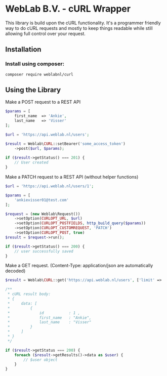 WebLab B.V. - cURL Wrapper
==================================

This library is build upon the cURL functionality. It's a programmer friendly way to do cURL requests and mostly to keep things readable while still allowing full control over your request.


Installation
------------

### Install using composer:

    composer require weblabnl/curl


Using the Library
-----------------

Make a POST request to a REST API

```php
$params = [
    first_name  => 'Ankie',
    last_name   => 'Visser'
];

$url = 'https://api.weblab.nl/users';

$result = Weblab\CURL::setBearer('some_access_token')
    ->post($url, $params);
    
if ($result->getStatus() === 201) {
    // User created        
}    
```
    
Make a PATCH request to a REST API (without helper functions)

```php
$url = 'https://api.weblab.nl/users/1';

$params = [
    'ankievisser01@test.com'
];

$request = (new Weblab\Request())
    ->setOption(CURLOPT_URL, $url)
    ->setOption(CURLOPT_POSTFIELDS, http_build_query($params))
    ->setOption(CURLOPT_CUSTOMREQUEST, 'PATCH')
    ->setOption(CURLOPT_POST, true)
$result = $request->run();

if ($result->getStatus() === 200) {
    // user successfully saved            
}
```
    
Make a GET request. (Content-Type: application/json are automatically decoded)

```php
$result = Weblab\CURL::get('https://api.weblab.nl/users', ['limit' => '1']);

/**
 * cURL result body:
 * {
 *     data: [
 *         {
 *             id           : 1 ,
 *             first_name   : "Ankie",
 *             last_name    : "Visser"
 *         }
 *     ]
 * }
 */

if ($result->getStatus === 200) {
    foreach ($result->getResults()->data as $user) {
        // $user object
    }
}
```
    